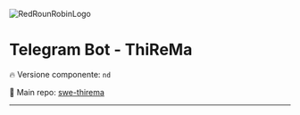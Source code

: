 ![RedRounRobinLogo](https://i.imgur.com/3Dcv4vs.png)

# Telegram Bot - ThiReMa

:fire: Versione componente: `nd` 

:pushpin: Main repo: [swe-thirema](https://github.com/Maxelweb/swe-thirema)

---
